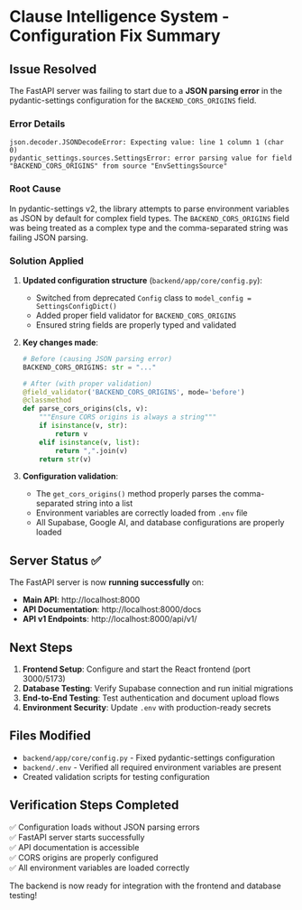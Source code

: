 # Clause Intelligence System - Configuration Fix Summary

## Issue Resolved

The FastAPI server was failing to start due to a **JSON parsing error** in the pydantic-settings configuration for the `BACKEND_CORS_ORIGINS` field.

### Error Details

```
json.decoder.JSONDecodeError: Expecting value: line 1 column 1 (char 0)
pydantic_settings.sources.SettingsError: error parsing value for field "BACKEND_CORS_ORIGINS" from source "EnvSettingsSource"
```

### Root Cause

In pydantic-settings v2, the library attempts to parse environment variables as JSON by default for complex field types. The `BACKEND_CORS_ORIGINS` field was being treated as a complex type and the comma-separated string was failing JSON parsing.

### Solution Applied

1. **Updated configuration structure** (`backend/app/core/config.py`):

   - Switched from deprecated `Config` class to `model_config = SettingsConfigDict()`
   - Added proper field validator for `BACKEND_CORS_ORIGINS`
   - Ensured string fields are properly typed and validated

2. **Key changes made**:

   ```python
   # Before (causing JSON parsing error)
   BACKEND_CORS_ORIGINS: str = "..."

   # After (with proper validation)
   @field_validator('BACKEND_CORS_ORIGINS', mode='before')
   @classmethod
   def parse_cors_origins(cls, v):
       """Ensure CORS origins is always a string"""
       if isinstance(v, str):
           return v
       elif isinstance(v, list):
           return ",".join(v)
       return str(v)
   ```

3. **Configuration validation**:
   - The `get_cors_origins()` method properly parses the comma-separated string into a list
   - Environment variables are correctly loaded from `.env` file
   - All Supabase, Google AI, and database configurations are properly loaded

## Server Status ✅

The FastAPI server is now **running successfully** on:

- **Main API**: http://localhost:8000
- **API Documentation**: http://localhost:8000/docs
- **API v1 Endpoints**: http://localhost:8000/api/v1/

## Next Steps

1. **Frontend Setup**: Configure and start the React frontend (port 3000/5173)
2. **Database Testing**: Verify Supabase connection and run initial migrations
3. **End-to-End Testing**: Test authentication and document upload flows
4. **Environment Security**: Update `.env` with production-ready secrets

## Files Modified

- `backend/app/core/config.py` - Fixed pydantic-settings configuration
- `backend/.env` - Verified all required environment variables are present
- Created validation scripts for testing configuration

## Verification Steps Completed

✅ Configuration loads without JSON parsing errors  
✅ FastAPI server starts successfully  
✅ API documentation is accessible  
✅ CORS origins are properly configured  
✅ All environment variables are loaded correctly

The backend is now ready for integration with the frontend and database testing!
